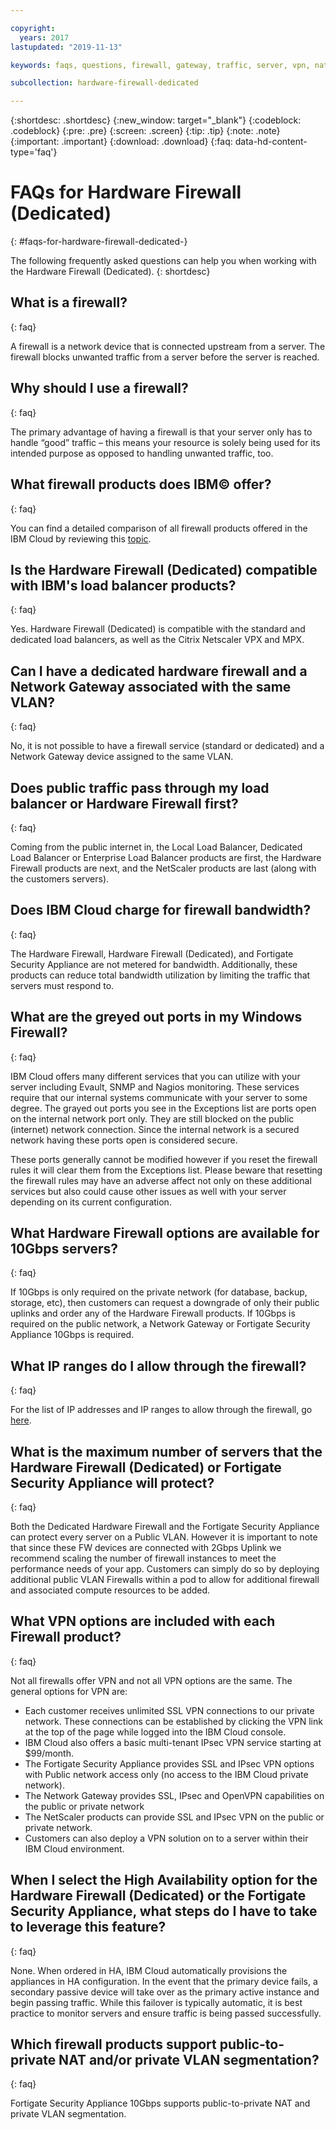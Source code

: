 ```yaml
---

copyright:
  years: 2017
lastupdated: "2019-11-13"

keywords: faqs, questions, firewall, gateway, traffic, server, vpn, nat

subcollection: hardware-firewall-dedicated

---
```


{:shortdesc: .shortdesc}
{:new_window: target="_blank"}
{:codeblock: .codeblock}
{:pre: .pre}
{:screen: .screen}
{:tip: .tip}
{:note: .note}
{:important: .important}
{:download: .download}
{:faq: data-hd-content-type='faq'}

# FAQs for Hardware Firewall (Dedicated)
{: #faqs-for-hardware-firewall-dedicated-}

The following frequently asked questions can help you when working with the Hardware Firewall (Dedicated).
{: shortdesc}

## What is a firewall?
{: faq}

A firewall is a network device that is connected upstream from a server. The firewall blocks unwanted traffic from a server before the server is reached.

## Why should I use a firewall?
{: faq}

The primary advantage of having a firewall is that your server only has to handle “good” traffic – this means your resource is solely being used for its intended purpose as opposed to handling unwanted traffic, too.

## What firewall products does IBM© offer?
{: faq}

You can find a detailed comparison of all firewall products offered in the IBM Cloud by reviewing this [topic](/docs/infrastructure/fortigate-10g?topic=fortigate-10g-exploring-firewalls).

## Is the Hardware Firewall (Dedicated) compatible with IBM's load balancer products?
{: faq}

Yes. Hardware Firewall (Dedicated) is compatible with the standard and dedicated load balancers, as well as the Citrix Netscaler VPX and MPX.

## Can I have a dedicated hardware firewall and a Network Gateway associated with the same VLAN?
{: faq}

No, it is not possible to have a firewall service (standard or dedicated) and a Network Gateway device assigned to the same VLAN.

## Does public traffic pass through my load balancer or Hardware Firewall first?
{: faq}

Coming from the public internet in, the Local Load Balancer, Dedicated Load Balancer or Enterprise Load Balancer products are first, the Hardware Firewall products are next, and the NetScaler products are last (along with the customers servers).

## Does IBM Cloud charge for firewall bandwidth?
{: faq}

The Hardware Firewall, Hardware Firewall (Dedicated), and Fortigate Security Appliance are not metered for bandwidth.  Additionally, these products can reduce total bandwidth utilization by limiting the traffic that servers must respond to.

## What are the greyed out ports in my Windows Firewall?
{: faq}

IBM Cloud offers many different services that you can utilize with your server including Evault, SNMP and Nagios monitoring. These services require that our internal systems communicate with your server to some degree. The grayed out ports you see in the Exceptions list are ports open on the internal network port only. They are still blocked on the public (internet) network connection. Since the internal network is a secured network having these ports open is considered secure.

These ports generally cannot be modified however if you reset the firewall rules it will clear them from the Exceptions list. Please beware that resetting the firewall rules may have an adverse affect not only on these additional services but also could cause other issues as well with your server depending on its current configuration.

## What Hardware Firewall options are available for 10Gbps servers?
{: faq}

If 10Gbps is only required on the private network (for database, backup, storage, etc), then customers can request a downgrade of only their public uplinks and order any of the Hardware Firewall products. If 10Gbps is required on the public network, a Network Gateway or Fortigate Security Appliance 10Gbps is required.

## What IP ranges do I allow through the firewall?
{: faq}

For the list of IP addresses and IP ranges to allow through the firewall, go [here](/docs/infrastructure/hardware-firewall-dedicated?topic=hardware-firewall-dedicated-ibm-cloud-ip-ranges).

## What is the maximum number of servers that the Hardware Firewall (Dedicated) or Fortigate Security Appliance will protect?
{: faq}

Both the Dedicated Hardware Firewall and the Fortigate Security Appliance can protect every server on a Public VLAN.  However it is important to note that since these FW devices are connected with 2Gbps Uplink we recommend scaling the number of firewall instances to meet the performance needs of your app. Customers can simply do so by deploying additional public VLAN Firewalls within a pod to allow for additional firewall and associated compute resources to be added.

## What VPN options are included with each Firewall product?
{: faq}

Not all firewalls offer VPN and not all VPN options are the same.  The general options for VPN are:

* Each customer receives unlimited SSL VPN connections to our private network. These connections can be established by clicking the VPN link at the top of the page while logged into the IBM Cloud console.
* IBM Cloud also offers a basic multi-tenant IPsec VPN service starting at $99/month.
* The Fortigate Security Appliance provides SSL and IPsec VPN options with Public network access only (no access to the IBM Cloud private network).
* The Network Gateway provides SSL, IPsec and OpenVPN capabilities on the public or private network
* The NetScaler products can provide SSL and IPsec VPN on the public or private network.
* Customers can also deploy a VPN solution on to a server within their IBM Cloud environment.

## When I select the High Availability option for the Hardware Firewall (Dedicated) or the Fortigate Security Appliance, what steps do I have to take to leverage this feature?
{: faq}

None. When ordered in HA, IBM Cloud automatically provisions the appliances in HA configuration.  In the event that the primary device fails, a secondary passive device will take over as the primary active instance and begin passing traffic.  While this failover is typically automatic, it is best practice to monitor servers and ensure traffic is being passed successfully.

## Which firewall products support public-to-private NAT and/or private VLAN segmentation?
{: faq}

Fortigate Security Appliance 10Gbps supports public-to-private NAT and private VLAN segmentation.
